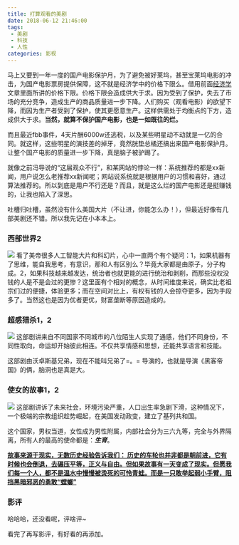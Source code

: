 ```yaml
---
title: 打算观看的美剧
date: 2018-06-12 21:46:00
tags: 
 - 美剧
 - 科技
 - 人性
categories: 影视
---
```

马上又要到一年一度的国产电影保护月，为了避免被好莱坞，甚至宝莱坞电影的冲击，为国产电影票房提供保障，这不就是经济学中的价格下限么。借用前面[经济学](/2018/06/09/economic-thinking-one/#价格上限与价格下限)文章里面所讲的价格下限。价格下限会造成供大于求。因为受到了保护，失去了市场的充分竞争，造成生产的商品质量进一步下降。人们购买（观看电影）的欲望下降，而因为生产者受到了保护，使其更愿意生产。这样供需处于均衡点的下方，造成供大于求。**当然，就算不保护国产电影，也是一如既往的烂。**

而且最近fbb事件，4天片酬6000w还逃税，以及某些明星动不动就是一亿的合同。就这样，这些明星的演技差的掉牙，竟然胱垫总橘还搞出来国产电影保护月。让整个国产电影的质量进一步下降，真是脑子被驴踢了。

就像之前冯导说的“这届观众不行”，和某网站的悖论一样：系统推荐的都是xx新闻，用户说怎么老推荐xx新闻呢；网站说系统就是根据用户的习惯和喜好，通过算法推荐的。所以到底是用户不行还是？而且，就是这么烂的国产电影还是挺赚钱的，让我也陷入了深思。

吐槽归吐槽，虽然没有什么美国大片（不让进，你能怎么办！），但最近好像有几部美剧还不错。所以我先记在小本本上。

<!-- more -->
### 西部世界2
![](https://hexo-1256892004.cos.ap-beijing.myqcloud.com/article/westworld.png)
看了美帝很多人工智能大片和科幻片，心中一直两个有个疑问：1，如果机器有了思维，能自我思考，有意识，那和人有区别么？毕竟大家都是由原子，分子构成。2，如果科技越来越发达，统治者也就更能的进行统治和剥削，而那些没权没钱的人是不是会过的更惨？这里面有个相对的概念，从时间维度来说，确实比老祖宗们过的便捷，体验更多；而在空间对比上，有权有钱的人会掠夺更多，因为手段多了。当然这也是因为优者更优，财富垄断等原因造成的。
### 超感猎杀1，2
![](https://hexo-1256892004.cos.ap-beijing.myqcloud.com/article/kill.png)
这部剧讲来自不同国家不同城市的八位陌生人实现了通感，他们不同身份，不同性取向，命运却开始彼此相连。不仅共享情感和思想，还能共享语言和技能。

这部剧由沃卓斯基兄弟，现在不能叫兄弟了=。= 导演的，也就是导演《黑客帝国》的俩，脑洞也是真是大。
### 使女的故事1，2
![](https://hexo-1256892004.cos.ap-beijing.myqcloud.com/article/tale.png)
这部剧讲诉了未来社会，环境污染严重，人口出生率急剧下滑，这种情况下，一个极端的宗教组织趁势崛起，在美国发动政变，建立了基列共和国。

这个国家，男权当道，女性成为男性附属，内部社会分为三六九等，完全与外界隔离，所有人的最高的使命都是：***生育***。

**[故事来源于现实，无数历史经验告诉我们： 历史的车轮也并非都是朝前进，它有时候也会倒退，去碾压平等，正义与自由。但如果故事有一天变成了现实。但愿我们每一个人，都不是温水中慢慢被烫死的可怜青蛙。而是一只敢举起弱小手臂，阻挡黑暗邪恶的勇敢“螳螂”](https://baike.baidu.com/tashuo/browse/content?id=508cb2fb142516169509ee12&lemmaId=19921023&lemmaId=19921023&fr=qingtian)**

### 影评
哈哈哈，还没看呢，评啥评~

看完了再写影评，有好看的再添加。

